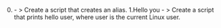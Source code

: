 0. <o> - > Create a script that creates an alias.
1.Hello you - > Create a script that prints hello user, where user is the current Linux user.
